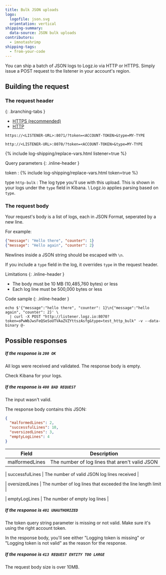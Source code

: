 ```yaml
---
title: Bulk JSON uploads
logo:
  logofile: json.svg
  orientation: vertical
shipping-summary:
  data-source: JSON bulk uploads
contributors:
  - imnotashrimp
shipping-tags:
  - from-your-code
---
```


You can ship a batch of JSON logs to Logz.io via HTTP or HTTPS.
Simply issue a POST request to the listener in your account's region.

## Building the request

### The request header

<div class="branching-container">

{: .branching-tabs }
  * [HTTPS <span class="sm ital">(recommended)</span>](#https-config)
  * [HTTP](#http-config)

<div id="https-config">

```
https://<LISTENER-URL>:8071/?token=<ACCOUNT-TOKEN>&type=MY-TYPE
```

</div>

<div id="http-config">

```
http://<LISTENER-URL>:8070/?token=<ACCOUNT-TOKEN>&type=MY-TYPE
```

</div>

</div>

{% include log-shipping/replace-vars.html listener=true %}

Query parameters
{: .inline-header }

token <span class="required-param"></span>
: {% include log-shipping/replace-vars.html token=true %}
  <!-- logzio-inject:account-token -->

type <span class="default-param">`http-bulk`</span>
: The log type you'll use with this upload.
  This is shown in your logs under the `type` field in Kibana. \\
  Logz.io applies parsing based on `type`.

### The request body

Your request's body is a list of logs,
each in JSON Format,
seperated by a new line.

For example:

```json
{"message": "Hello there", "counter": 1}
{"message": "Hello again", "counter": 2}
```

<div class="info-box note">

  Newlines inside a JSON string should be escaped with `\n`.

</div>

If you include a `type` field in the log,
it overrides `type` in the request header.

Limitations
{: .inline-header }

* The body must be 10 MB (10,485,760 bytes) or less
* Each log line must be 500,000 bytes or less

Code sample
{: .inline-header }

```shell
echo $'{"message":"hello there", "counter": 1}\n{"message":"hello again", "counter": 2}' \
  | curl -X POST "http://listener.logz.io:8070?token=oPwWbJwsFeQSeSoUTVAaZVZYttszAsfg&type=test_http_bulk" -v --data-binary @-
```

## Possible responses

<div class="branching-container">

##### If the response is `200 OK`

All logs were received and validated.
The response body is empty.

Check Kibana for your logs.

##### If the response is `400 BAD REQUEST`

The input wasn't valid.

The response body contains this JSON:

```json
{
  "malformedLines": 2,
  "successfulLines": 10,
  "oversizedLines": 3,
  "emptyLogLines": 4
}
```

| Field | Description |
|---|---|
| malformedLines | The number of log lines that aren't valid JSON |

| successfulLines | The number of valid JSON log lines received |

| oversizedLines | The number of log lines that exceeded the line length limit |

| emptyLogLines | The number of empty log lines |

##### If the response is `401 UNAUTHORIZED`

The token query string parameter is missing or not valid.
Make sure it's using the right account token.
<!-- logzio-inject:"(" & account-token ")" -->

In the response body,
you'll see either "Logging token is missing"
or "Logging token is not valid" as the reason for the response.

##### If the response is `413 REQUEST ENTITY TOO LARGE`

The request body size is over 10MB.